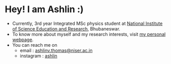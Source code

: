 # Hey! I am Ashlin :)

 - Currently, 3rd year Integrated MSc physics student at [National Institute of Science Education and Research](https://www.niser.ac.in/), Bhubaneswar.
 - To know more about myself and my research interests, visit [my personal webpage](https://ashlin-v-thomas.github.io/).
 - You can reach me on
     - email : ashlinv.thomas@niser.ac.in
     - instagram : [ashlin](https://www.instagram.com/_____.ashlin._____/)
